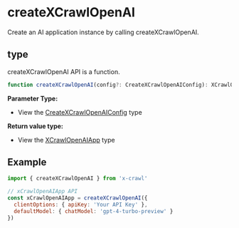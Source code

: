 # createXCrawlOpenAI

Create an AI application instance by calling createXCrawlOpenAI.

## type

createXCrawlOpenAI API is a function.

```ts
function createXCrawlOpenAI(config?: CreateXCrawlOpenAIConfig): XCrawlOpenAIApp
```

**Parameter Type:**

- View the [CreateXCrawlOpenAIConfig](/type/create-crawl-openai#createcrawlopenaiconfig) type

**Return value type:**

- View the [XCrawlOpenAIApp](/type/create-crawl-openai#crawlopenaiapp) type

## Example

```js
import { createXCrawlOpenAI } from 'x-crawl'

// xCrawlOpenAIApp API
const xCrawlOpenAIApp = createXCrawlOpenAI({
  clientOptions: { apiKey: 'Your API Key' },
  defaultModel: { chatModel: 'gpt-4-turbo-preview' }
})
```
